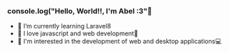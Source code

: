 ### console.log("Hello, World!!, I'm Abel :3"👋
- 🌱 I’m currently learning Laravel8
- 💛 I love javascript and web development💙
- 👀 I'm interested in the development of web and desktop applications💻
